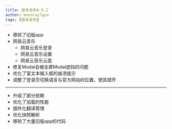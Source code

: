 ```yaml
---
title: 版本发布0.6.2
author: moonrailgun
tags: [版本发布]
---
```


- 移除了旧版app
- 网易云音乐
  - 网易云音乐登录
  - 网易云音乐设置
  - 网易云音乐云盘
- 修复Modal会被全屏Modal遮挡的问题
- 优化了富文本输入框的崩溃提示
- 调整了登录页切换语言与官方网站的位置，使其错开

<!--truncate-->

--------------------------

- 升级了部分依赖
- 优化了加载的性能
- 插件化翻译管理
- 优化快照解析
- 移除了大量旧版app的代码
